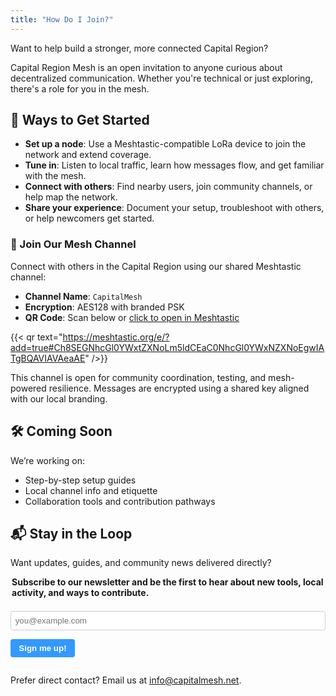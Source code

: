 ```yaml
---
title: "How Do I Join?"
---
```


Want to help build a stronger, more connected Capital Region?

Capital Region Mesh is an open invitation to anyone curious about decentralized communication. Whether you're technical or just exploring, there's a role for you in the mesh.

## 🧭 Ways to Get Started

- **Set up a node**: Use a Meshtastic-compatible LoRa device to join the network and extend coverage.
- **Tune in**: Listen to local traffic, learn how messages flow, and get familiar with the mesh.
- **Connect with others**: Find nearby users, join community channels, or help map the network.
- **Share your experience**: Document your setup, troubleshoot with others, or help newcomers get started.

### 📡 Join Our Mesh Channel

Connect with others in the Capital Region using our shared Meshtastic channel:

- **Channel Name**: `CapitalMesh`
- **Encryption**: AES128 with branded PSK
- **QR Code**: Scan below or [click to open in Meshtastic](https://meshtastic.org/e/?add=true#Ch8SEGNhcGl0YWxtZXNoLm5ldCEaC0NhcGl0YWxNZXNoEgwIATgBQAVIAVAeaAE)

{{< qr text="https://meshtastic.org/e/?add=true#Ch8SEGNhcGl0YWxtZXNoLm5ldCEaC0NhcGl0YWxNZXNoEgwIATgBQAVIAVAeaAE" />}}

This channel is open for community coordination, testing, and mesh-powered resilience. Messages are encrypted using a shared key aligned with our local branding.

## 🛠️ Coming Soon

We’re working on:
- Step-by-step setup guides
- Local channel info and etiquette
- Collaboration tools and contribution pathways

## 📬 Stay in the Loop

Want updates, guides, and community news delivered directly?

<form action="https://buttondown.email/api/emails/embed-subscribe/capitalmesh" method="post" target="popupwindow" onsubmit="window.open('https://buttondown.email/capitalmesh', 'popupwindow')">
<fieldset style="border: none; padding: 0; margin: 0;">
<legend style="font-weight: bold; margin-bottom: 0.5em;">Subscribe to our newsletter and be the first to hear about new tools, local activity, and ways to contribute.</legend>

<input
    type="email"
    name="email"
    id="bd-email"
    placeholder="you@example.com"
    required
    style="width: 100%; padding: 0.5em; border: 1px solid var(--border, #ccc); border-radius: 4px; margin-bottom: 0.05em;">

<input
    type="submit"
    value="Sign me up!"
    style="padding: 0.5em 1em; background-color: #3399ff; color: white; border: none; border-radius: 4px; cursor: pointer; font-weight: bold;">

</fieldset>
</form>

Prefer direct contact? Email us at [info@capitalmesh.net](mailto:info@capitalmesh.net).

